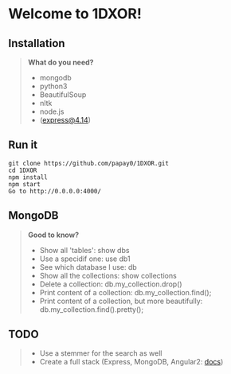Welcome to 1DXOR!
===================

Installation
-------------
> **What do you need?**
>
> - mongodb
> - python3
> - BeautifulSoup
> - nltk
> - node.js
> - (express@4.14)

Run it
------

```
git clone https://github.com/papay0/1DXOR.git
cd 1DXOR
npm install
npm start
Go to http://0.0.0.0:4000/
```

MongoDB
-------
> **Good to know?**
>
> - Show all 'tables': show dbs
> - Use a specidif one: use db1
> - See which database I use: db
> - Show all the collections: show collections
> - Delete a collection: db.my_collection.drop()
> - Print content of a collection: db.my_collection.find();
> - Print content of a collection, but more beautifully: db.my_collection.find().pretty();

TODO
-------------
> - Use a stemmer for the search as well
> - Create a full stack (Express, MongoDB, Angular2: [docs](http://adrianmejia.com/blog/2014/10/01/creating-a-restful-api-tutorial-with-nodejs-and-mongodb/))
